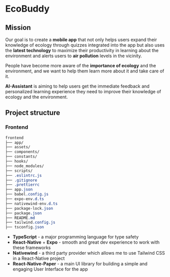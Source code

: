 # EcoBuddy

## Mission
Our goal is to create a **mobile app** that not only helps users expand their knowledge of ecology through quizzes integrated into the app but also uses the **latest technology** to maximize their productivity in learning about the environment and alerts users to **air pollution** levels in the vicinity.

People have become more aware of the **importance of ecology** and the environment, and we want to help them learn more about it and take care of it.

**AI-Assistant** is aiming to help users get the immediate feedback and personalized learning experience they need to improve their knowledge of ecology and the environment.

## Project structure

### Frontend
```scss
frontend
├── app/
├── assets/
├── components/
├── constants/
├── hooks/
├── node_modules/
├── scripts/
├── .eslintrc.js
├── .gitignore
├── .prettierrc
├── app.json
├── babel.config.js
├── expo-env.d.ts
├── nativewind-env.d.ts
├── package-lock.json
├── package.json
├── README.md
├── tailwind.config.js
├── tsconfig.json
```

- **TypeScript** - a major programming language for type safety
- **React-Native** + **Expo** - smooth and great dev experience to work with these frameworks
- **Nativewind** -  a third party provider which allows me to use Tailwind CSS in a React-Native project
- **React-Native-Paper** - a main UI library for building a simple and engaging User Interface for the app

<!-- ### Backend
```scss

``` -->
